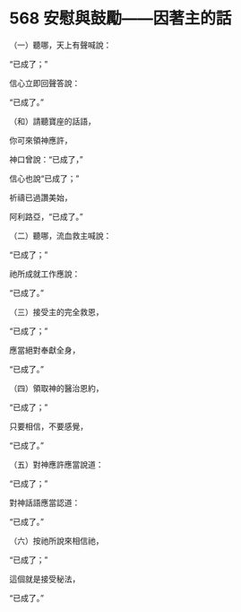# 568 安慰與鼓勵——因著主的話

（一）聽哪，天上有聲喊說：

“已成了；”

信心立即回聲答說：

“已成了。”

（和）請聽寶座的話語，

你可來領神應許，

神口曾說：“已成了，”

信心也說“已成了；”

祈禱已過讚美始，

阿利路亞，“已成了。”

（二）聽哪，流血救主喊說：

“已成了；”

祂所成就工作應說：

“已成了。”

（三）接受主的完全救恩，

“已成了；”

應當絕對奉獻全身，

“已成了。”

（四）領取神的醫治恩約，

“已成了；”

只要相信，不要感覺，

“已成了。”

（五）對神應許應當說道：

“已成了；”

對神話語應當認道：

“已成了。”

（六）按祂所說來相信祂，

“已成了；”

這個就是接受秘法，

“已成了。”

